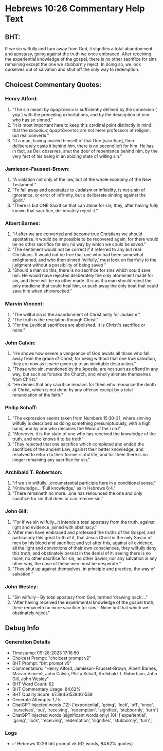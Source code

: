 # Hebrews 10:26 Commentary Help Text

## BHT:
If we sin wilfully and turn away from God, it signifies a total abandonment and apostasy, going against the truth we once embraced. After receiving the experiential knowledge of the gospel, there is no other sacrifice for sins remaining except the one we stubbornly reject. In doing so, we lock ourselves out of salvation and shut off the only way to redemption.

## Choicest Commentary Quotes:
### Henry Alford:
1. "The sin meant by ἁμαρτάνειν is sufficiently defined by the connexion ( γάρ ) with the preceding exhortations, and by the description of one who has so sinned." 
2. "It is most important here to keep this cardinal point distinctly in mind: that the ἑκουσίως ἁμαρτάνοντες are not mere professors of religion, but real converts."
3. "If a man, having availed himself of that One [sacrifice], then deliberately casts it behind him, there is no second left for him. He has in fact, as Del. observes, shut the door of repentance behind him, by the very fact of his being in an abiding state of willing sin."

### Jamieson-Fausset-Brown:
1. "A violation not only of the law, but of the whole economy of the New Testament."
2. "To fall away and apostatize to Judaism or infidelity, is not a sin of ignorance, or error of infirmity, but a deliberate sinning against the Spirit."
3. "There is but ONE Sacrifice that can atone for sin; they, after having fully known that sacrifice, deliberately reject it."

### Albert Barnes:
1. "If after we are converted and become true Christians we should apostatize, it would be impossible to be recovered again, for there would be no other sacrifice for sin; no way by which we could be saved."
2. "The sentiment would not be correct if it referred to any but real Christians. It would not be true that one who had been somewhat enlightened, and who then sinned 'wilfully,' must look on fearfully to the judgment without a possibility of being saved."
3. "Should a man do this, there is no sacrifice for sins which could save him. He would have rejected deliberately the only atonement made for sin, and there will be no other made. It is as if a man should reject the only medicine that could heal him, or push away the only boat that could save him when shipwrecked."

### Marvin Vincent:
1. "The willful sin is the abandonment of Christianity for Judaism."
2. "The truth is the revelation through Christ."
3. "For the Levitical sacrifices are abolished. It is Christ's sacrifice or none."

### John Calvin:
1. "He shows how severe a vengeance of God awaits all those who fall away from the grace of Christ; for being without that one true salvation, they are now as it were given up to an inevitable destruction."
2. "Those who sin, mentioned by the Apostle, are not such as offend in any way, but such as forsake the Church, and wholly alienate themselves from Christ."
3. "He denies that any sacrifice remains for them who renounce the death of Christ, which is not done by any offense except by a total renunciation of the faith."

### Philip Schaff:
1. "The expression seems taken from Numbers 15:30-31, where sinning wilfully is described as doing something presumptuously, with a high hand, and by one who despises the Word of the Lord"
2. "Moreover, it is the state of one who has received the knowledge of the truth, and who knows it to be truth"
3. "They rejected that one sacrifice which completed and ended the sacrifices of the ancient Law, against their better knowledge, and resolved to return to their former sinful life; and for them there is no longer remaining any sacrifice for sin."

### Archibald T. Robertson:
1. "If we sin wilfully...circumstantial participle here in a conditional sense." 
2. "Knowledge... 'Full knowledge,' as in Hebrews 6:4."
3. "There remaineth no more...one has renounced the one and only sacrifice for sin that does or can remove sin."

### John Gill:
1. "For if we sin wilfully...it intends a total apostasy from the truth, against light and evidence, joined with obstinacy." 
2. "After men have embraced and professed the truths of the Gospel, and particularly this great truth of it, that Jesus Christ is the only Savior of men by his blood and sacrifice; and yet after this, against all evidence, all the light and convictions of their own consciences, they wilfully deny this truth, and obstinately persist in the denial of it; seeing there is no more, no other sacrifice for sin, no other Savior, nor any salvation in any other way, the case of these men must be desperate."
3. "They shut up against themselves, in principle and practice, the way of salvation."

### John Wesley:
1. "Sin wilfully - By total apostasy from God, termed 'drawing back'..."
2. "After having received the experimental knowledge of the gospel truth, there remaineth no more sacrifice for sins - None but that which we obstinately reject."


## Debug Info
### Generation Details
- Timestamp: 09-28-2023 17:18:50
- Choicest Prompt: "choicest prompt v2"
- BHT Prompt: "bht prompt v5"
- Commentators: "Henry Alford, Jamieson-Fausset-Brown, Albert Barnes, Marvin Vincent, John Calvin, Philip Schaff, Archibald T. Robertson, John Gill, John Wesley"
- BHT Word Count: 62
- BHT Commentary Usage: 84.62%
- BHT Quality Score: 67.38461538461539
- Generate Attempts: 1 / 5
- ChatGPT injected words (12):
	['experiential', 'going', 'lock', 'off', 'once', 'ourselves', 'out', 'receiving', 'redemption', 'signifies', 'stubbornly', 'turn']
- ChatGPT injected words (significant words only) (8):
	['experiential', 'going', 'lock', 'receiving', 'redemption', 'signifies', 'stubbornly', 'turn']

### Logs
- ✅ Hebrews 10:26 bht prompt v5 (62 words, 84.62% quotes)